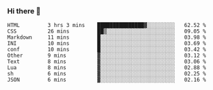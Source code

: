 ### Hi there 👋
<!--START_SECTION:waka-->

```text
HTML         3 hrs 3 mins    ███████████████▓░░░░░░░░░   62.52 %
CSS          26 mins         ██▒░░░░░░░░░░░░░░░░░░░░░░   09.05 %
Markdown     11 mins         █░░░░░░░░░░░░░░░░░░░░░░░░   03.98 %
INI          10 mins         █░░░░░░░░░░░░░░░░░░░░░░░░   03.69 %
conf         10 mins         █░░░░░░░░░░░░░░░░░░░░░░░░   03.42 %
Other        9 mins          ▓░░░░░░░░░░░░░░░░░░░░░░░░   03.12 %
Text         8 mins          ▓░░░░░░░░░░░░░░░░░░░░░░░░   03.06 %
Lua          8 mins          ▓░░░░░░░░░░░░░░░░░░░░░░░░   02.88 %
sh           6 mins          ▓░░░░░░░░░░░░░░░░░░░░░░░░   02.25 %
JSON         6 mins          ▓░░░░░░░░░░░░░░░░░░░░░░░░   02.16 %
```

<!--END_SECTION:waka-->

<!--
**YoganshSharma/YoganshSharma** is a ✨ _special_ ✨ repository because its `README.md` (this file) appears on your GitHub profile.

Here are some ideas to get you started:

- 🔭 I’m currently working on ...
- 🌱 I’m currently learning ...
- 👯 I’m looking to collaborate on ...
- 🤔 I’m looking for help with ...
- 💬 Ask me about ...
- 📫 How to reach me: ...
- 😄 Pronouns: ...
- ⚡ Fun fact: ...
-->
